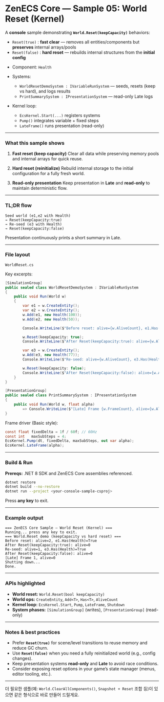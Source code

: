 # ZenECS Core — Sample 05: World Reset (Kernel)

A **console** sample demonstrating **`World.Reset(keepCapacity)`** behaviors:

* `Reset(true)`  : **fast clear** — removes all entities/components but **preserves** internal arrays/pools
* `Reset(false)` : **hard reset** — rebuilds internal structures from the **initial config**

- Component: `Health`
- Systems:

    * `WorldResetDemoSystem : IVariableRunSystem` — seeds, resets (keep vs hard), and logs results
    * `PrintSummarySystem : IPresentationSystem` — read-only Late logs
- Kernel loop:

    * `EcsKernel.Start(...)` registers systems
    * `Pump()` integrates variable + fixed steps
    * `LateFrame()` runs presentation (read-only)

---

### What this sample shows

1. **Fast reset (keep capacity)**
   Clear all data while preserving memory pools and internal arrays for quick reuse.

2. **Hard reset (reinitialize)**
   Rebuild internal storage to the initial configuration for a fully fresh world.

3. **Read-only presentation**
   Keep presentation in **Late** and **read-only** to maintain deterministic flow.

---

### TL;DR flow

```
Seed world (e1,e2 with Health)
→ Reset(keepCapacity:true)
→ Re-seed (e3 with Health)
→ Reset(keepCapacity:false)
```

Presentation continuously prints a short summary in Late.

---

### File layout

```
WorldReset.cs
```

Key excerpts:

```csharp
[SimulationGroup]
public sealed class WorldResetDemoSystem : IVariableRunSystem
{
    public void Run(World w)
    {
        var e1 = w.CreateEntity();
        var e2 = w.CreateEntity();
        w.Add(e1, new Health(100));
        w.Add(e2, new Health(50));

        Console.WriteLine($"Before reset: alive={w.AliveCount}, e1.Has(Health)={w.Has<Health>(e1)}");

        w.Reset(keepCapacity: true);
        Console.WriteLine($"After Reset(keepCapacity:true): alive={w.AliveCount}");

        var e3 = w.CreateEntity();
        w.Add(e3, new Health(77));
        Console.WriteLine($"Re-seed: alive={w.AliveCount}, e3.Has(Health)={w.Has<Health>(e3)}");

        w.Reset(keepCapacity: false);
        Console.WriteLine($"After Reset(keepCapacity:false): alive={w.AliveCount}");
    }
}

[PresentationGroup]
public sealed class PrintSummarySystem : IPresentationSystem
{
    public void Run(World w, float alpha)
        => Console.WriteLine($"[Late] Frame {w.FrameCount}, alive={w.AliveCount}");
}
```

Frame driver (Basic style):

```csharp
const float fixedDelta = 1f / 60f; // 60Hz
const int   maxSubSteps = 4;
EcsKernel.Pump(dt, fixedDelta, maxSubSteps, out var alpha);
EcsKernel.LateFrame(alpha);
```

---

### Build & Run

**Prereqs:** .NET 8 SDK and ZenECS Core assemblies referenced.

```bash
dotnet restore
dotnet build --no-restore
dotnet run --project <your-console-sample-csproj>
```

Press **any key** to exit.

---

### Example output

```
=== ZenECS Core Sample — World Reset (Kernel) ===
Running... press any key to exit.
=== World.Reset demo (keepCapacity vs hard reset) ===
Before reset: alive=2, e1.Has(Health)=True
After Reset(keepCapacity:true): alive=0
Re-seed: alive=1, e3.Has(Health)=True
After Reset(keepCapacity:false): alive=0
[Late] Frame 1, alive=0
Shutting down...
Done.
```

---

### APIs highlighted

* **World reset:** `World.Reset(bool keepCapacity)`
* **World ops:** `CreateEntity`, `Add<T>`, `Has<T>`, `AliveCount`
* **Kernel loop:** `EcsKernel.Start`, `Pump`, `LateFrame`, `Shutdown`
* **System phases:** `[SimulationGroup]` (writes), `[PresentationGroup]` (read-only)

---

### Notes & best practices

* Prefer **`Reset(true)`** for scene/level transitions to reuse memory and reduce GC churn.
* Use **`Reset(false)`** when you need a fully reinitialized world (e.g., config changes).
* Keep presentation systems **read-only** and **Late** to avoid race conditions.
* Consider exposing reset options in your game’s state manager (menus, editor tooling, etc.).

---

더 필요한 샘플(예: `World.ClearAllComponents()`, `Snapshot + Reset` 조합 등)이 있으면 같은 형식으로 바로 만들어 드릴게요.
